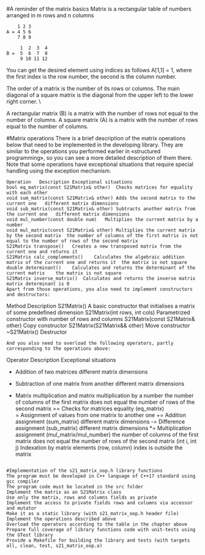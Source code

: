 #A reminder of the matrix basics
Matrix is a rectangular table of numbers arranged in m rows and n columns
```
    1 2 3
A = 4 5 6
    7 8 9
```
```
     1  2  3  4
В =  5  6  7  8
     9 10 11 12
```
You can get the desired element using indices as follows A[1,1] = 1, where the first index is the row number, the second is the column number.

The order of a matrix is the number of its rows or columns.
The main diagonal of a square matrix is the diagonal from the upper left to the lower right corner. \

A rectangular matrix (B) is a matrix with the number of rows not equal to the number of columns.
A square matrix (A) is a matrix with the number of rows equal to the number of columns.

#Matrix operations
There is a brief description of the matrix operations below that need to be implemented in the developing library. They are similar to the operations you performed earlier in «structured programming», so you can see a more detailed description of them there. Note that some operations have exceptional situations that require special handling using the exception mechanism.
```
Operation	Description	Exceptional situations
bool eq_matrix(const S21Matrix& other)	Checks matrices for equality with each other	
void sum_matrix(const S21Matrix& other)	Adds the second matrix to the current one	different matrix dimensions
void sub_matrix(const S21Matrix& other)	Subtracts another matrix from the current one	different matrix dimensions
void mul_number(const double num)	Multiplies the current matrix by a number	
void mul_matrix(const S21Matrix& other)	Multiplies the current matrix by the second matrix	the number of columns of the first matrix is not equal to the number of rows of the second matrix
S21Matrix transpose()	Creates a new transposed matrix from the current one and returns it	
S21Matrix calc_complements()	Calculates the algebraic addition matrix of the current one and returns it	the matrix is not square
double determinant()	Calculates and returns the determinant of the current matrix	the matrix is not square
S21Matrix inverse_matrix()	Calculates and returns the inverse matrix	matrix determinant is 0
Apart from those operations, you also need to implement constructors and destructors:
```
Method	Description
S21Matrix()	A basic constructor that initialises a matrix of some predefined dimension
S21Matrix(int rows, int cols)	Parametrized constructor with number of rows and columns
S21Matrix(const S21Matrix& other)	Copy constructor
S21Matrix(S21Matrix&& other)	Move constructor
~S21Matrix()	Destructor
```
And you also need to overload the following operators, partly corresponding to the operations above:
```
Operator	Description	Exceptional situations
+	Addition of two matrices	different matrix dimensions
-	Subtraction of one matrix from another	different matrix dimensions
*	Matrix multiplication and matrix multiplication by a number	the number of columns of the first matrix does not equal the number of rows of the second matrix
==	Checks for matrices equality (eq_matrix)	
=	Assignment of values from one matrix to another one	
+=	Addition assignment (sum_matrix)	different matrix dimensions
-=	Difference assignment (sub_matrix)	different matrix dimensions
*=	Multiplication assignment (mul_matrix/mul_number)	the number of columns of the first matrix does not equal the number of rows of the second matrix
(int i, int j)	Indexation by matrix elements (row, column)	index is outside the matrix
```

#Implementation of the s21_matrix_oop.h library functions
The program must be developed in C++ language of C++17 standard using gcc compiler
The program code must be located in the src folder
Implement the matrix as an S21Matrix class
Use only the matrix, rows and columns fields as private
Implement the access to private fields rows and columns via accessor and mutator
Make it as a static library (with s21_matrix_oop.h header file)
Implement the operations described above
Overload the operators according to the table in the chapter above
Prepare full coverage of library functions code with unit-tests using the GTest library
Provide a Makefile for building the library and tests (with targets all, clean, test, s21_matrix_oop.a)